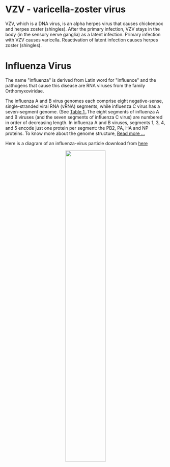 # VZV - varicella-zoster virus 
VZV, which is a DNA virus, is an alpha herpes virus that causes chickenpox and herpes zoster (shingles). After the primary infection, VZV stays in the body (in the sensory nerve ganglia) as a latent infection. Primary infection with VZV causes varicella. Reactivation of latent infection causes herpes zoster (shingles).

# Influenza Virus
The name "influenza" is derived from Latin word for "influence" and the pathogens that cause this disease are RNA viruses from the family Orthomyxoviridae.

The influenza A and B virus genomes each comprise eight negative-sense, single-stranded viral RNA (vRNA) segments, while influenza C virus has a seven-segment genome. (See [Table 1.](https://www.ncbi.nlm.nih.gov/pmc/articles/PMC3074182/table/T1/).The eight segments of influenza A and B viruses (and the seven segments of influenza C virus) are numbered in order of decreasing length. In influenza A and B viruses, segments 1, 3, 4, and 5 encode just one protein per segment: the PB2, PA, HA and NP proteins. To know more about the genome structure, [Read more ...](https://www.ncbi.nlm.nih.gov/pmc/articles/PMC3074182/#S3title)

Here is a diagram of an influenza-virus particle download from [here](https://www.pnas.org/cms/10.1073/pnas.051000798/asset/e7fa41ab-3a58-46de-93c8-237324de3459/assets/graphic/pq0510007001.jpeg)
<center><img src="https://github.com/xiaoli-dong/bioinfo_notebook/assets/52679027/dde47435-c6f4-4a3b-9a8f-806bdae5020a" width="50%"></center>
